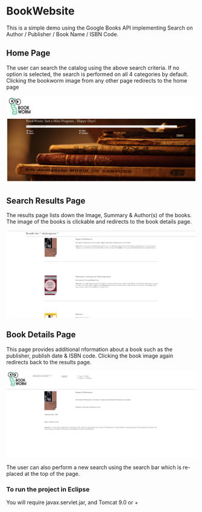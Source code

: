 # BookWebsite
This is a simple demo using the Google Books API implementing Search on Author / Publisher / Book Name / ISBN Code.

## Home Page
The user can search the catalog using the above search criteria. If no option is selected, the search is performed on all 4 categories by default. Clicking the bookworm image from any other page redirects to the home page 
<p align="center"><img src="screenshots/home.JPG" /></p>

## Search Results Page
The results page lists down the Image, Summary & Author(s) of the books.
The image of the books is clickable and redirects to the book details page.
<p align="center"><img src="screenshots/results.JPG" /></p>

## Book Details Page
This page provides additional nformation about a book such as the publisher, publish date & ISBN code.
Clicking the book image again redirects back to the results page.

<p align="center"><img src="screenshots/product.JPG" /></p>
The user can also perform a new search using the search bar which is re-placed at the top of the page.

### To run the project in Eclipse
You will require javax.servlet.jar, and Tomcat 9.0 or +

